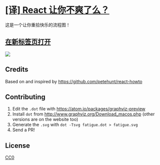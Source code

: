 # [[译] React 让你不爽了么？](https://github.com/gaearon/react-makes-you-sad)
这是一个让你重拾快乐的流程图！

## <a href='https://cdn.rawgit.com/wyvernnot/react-makes-you-sad/master/fatigue.svg' target='_blank'>在新标签页打开</a>

<img src='https://cdn.rawgit.com/wyvernnot/react-makes-you-sad/master/fatigue.svg'>

## Credits

Based on and inspired by https://github.com/petehunt/react-howto

## Contributing

1. Edit the `.dot` file with https://atom.io/packages/graphviz-preview
2. Install `dot` from http://www.graphviz.org/Download_macos.php (other versions are on the website too)
3. Generate the `.svg` with `dot -Tsvg fatigue.dot > fatigue.svg`
4. Send a PR!

## License

[CC0](https://wiki.creativecommons.org/wiki/CC0)
